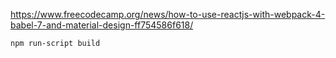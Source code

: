 
https://www.freecodecamp.org/news/how-to-use-reactjs-with-webpack-4-babel-7-and-material-design-ff754586f618/

``` bash
npm run-script build
```
